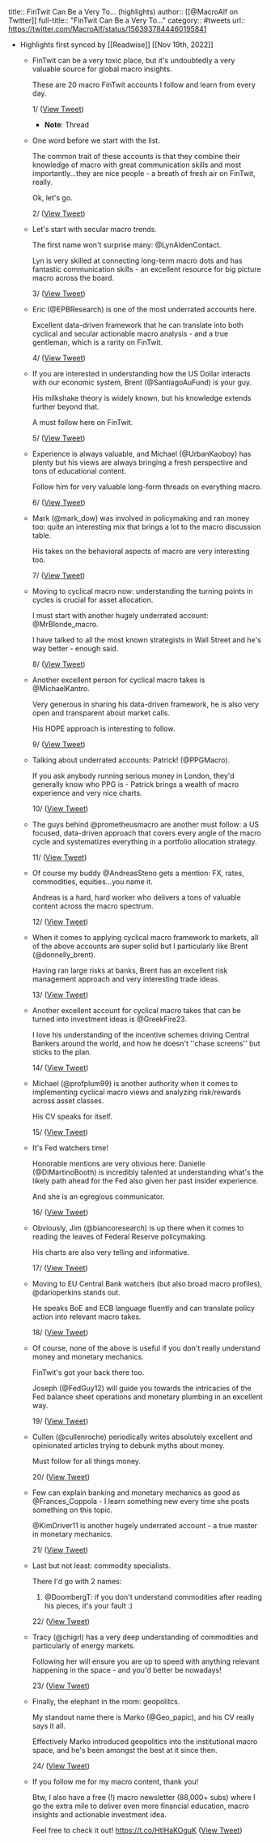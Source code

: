 title:: FinTwit Can Be a Very To... (highlights)
author:: [[@MacroAlf on Twitter]]
full-title:: "FinTwit Can Be a Very To..."
category:: #tweets
url:: https://twitter.com/MacroAlf/status/1563937844460195841

- Highlights first synced by [[Readwise]] [[Nov 19th, 2022]]
	- FinTwit can be a very toxic place, but it's undoubtedly a very valuable source for global macro insights.
	  
	  These are 20 macro FinTwit accounts I follow and learn from every day.
	  
	  1/ ([View Tweet](https://twitter.com/MacroAlf/status/1563937844460195841))
		- **Note**: Thread
	- One word before we start with the list.
	  
	  The common trait of these accounts is that they combine their knowledge of macro with great communication skills and most importantly...they are nice people - a breath of fresh air on FinTwit, really.
	  
	  Ok, let's go.
	  
	  2/ ([View Tweet](https://twitter.com/MacroAlf/status/1563937846024699905))
	- Let's start with secular macro trends.
	  
	  The first name won't surprise many: @LynAldenContact.
	  
	  Lyn is very skilled at connecting long-term macro dots and has fantastic communication skills - an excellent resource for big picture macro across the board.
	  
	  3/ ([View Tweet](https://twitter.com/MacroAlf/status/1563937847660494849))
	- Eric (@EPBResearch) is one of the most underrated accounts here.
	  
	  Excellent data-driven framework that he can translate into both cyclical and secular actionable macro analysis - and a true gentleman, which is a rarity on FinTwit.
	  
	  4/ ([View Tweet](https://twitter.com/MacroAlf/status/1563937849283690498))
	- If you are interested in understanding how the US Dollar interacts with our economic system, Brent (@SantiagoAuFund) is your guy.
	  
	  His milkshake theory is widely known, but his knowledge extends further beyond that.
	  
	  A must follow here on FinTwit.
	  
	  5/ ([View Tweet](https://twitter.com/MacroAlf/status/1563937850894258176))
	- Experience is always valuable, and Michael (@UrbanKaoboy) has plenty but his views are always bringing a fresh perspective and tons of educational content.
	  
	  Follow him for very valuable long-form threads on everything macro.
	  
	  6/ ([View Tweet](https://twitter.com/MacroAlf/status/1563937852483948546))
	- Mark (@mark_dow) was involved in policymaking and ran money too: quite an interesting mix that brings a lot to the macro discussion table.
	  
	  His takes on the behavioral aspects of macro are very interesting too.
	  
	  7/ ([View Tweet](https://twitter.com/MacroAlf/status/1563937854136504320))
	- Moving to cyclical macro now: understanding the turning points in cycles is crucial for asset allocation.
	  
	  I must start with another hugely underrated account: @MrBlonde_macro.
	  
	  I have talked to all the most known strategists in Wall Street and he's way better - enough said.
	  
	  8/ ([View Tweet](https://twitter.com/MacroAlf/status/1563937855717756928))
	- Another excellent person for cyclical macro takes is @MichaelKantro.
	  
	  Very generous in sharing his data-driven framework, he is also very open and transparent about market calls.
	  
	  His HOPE approach is interesting to follow.
	  
	  9/ ([View Tweet](https://twitter.com/MacroAlf/status/1563937857332469763))
	- Talking about underrated accounts: Patrick! (@PPGMacro).
	  
	  If you ask anybody running serious money in London, they'd generally know who PPG is  - Patrick brings a wealth of macro experience and very nice charts.
	  
	  10/ ([View Tweet](https://twitter.com/MacroAlf/status/1563937858947358721))
	- The guys behind @prometheusmacro are another must follow: a US focused, data-driven approach that covers every angle of the macro cycle and systematizes everything in a portfolio allocation strategy.
	  
	  11/ ([View Tweet](https://twitter.com/MacroAlf/status/1563937860549500928))
	- Of course my buddy @AndreasSteno gets a mention: FX, rates, commodities, equities...you name it.
	  
	  Andreas is a hard, hard worker who delivers a tons of valuable content across the macro spectrum.
	  
	  12/ ([View Tweet](https://twitter.com/MacroAlf/status/1563937862139187202))
	- When it comes to applying cyclical macro framework to markets, all of the above accounts are super solid but I particularly like Brent (@donnelly_brent).
	  
	  Having ran large risks at banks, Brent has an excellent risk management approach and very interesting trade ideas.
	  
	  13/ ([View Tweet](https://twitter.com/MacroAlf/status/1563937863695302658))
	- Another excellent account for cyclical macro takes that can be turned into investment ideas is @GreekFire23.
	  
	  I love his understanding of the incentive schemes driving Central Bankers around the world, and how he doesn't ''chase screens'' but sticks to the plan.
	  
	  14/ ([View Tweet](https://twitter.com/MacroAlf/status/1563937865310113792))
	- Michael (@profplum99) is another authority when it comes to implementing cyclical macro views and analyzing risk/rewards across asset classes.
	  
	  His CV speaks for itself.
	  
	  15/ ([View Tweet](https://twitter.com/MacroAlf/status/1563937866924826630))
	- It's Fed watchers time!
	  
	  Honorable mentions are very obvious here: Danielle (@DiMartinoBooth) is incredibly talented at understanding what's the likely path ahead for the Fed also given her past insider experience.
	  
	  And she is an egregious communicator.
	  
	  16/ ([View Tweet](https://twitter.com/MacroAlf/status/1563937868510281731))
	- Obviously, Jim (@biancoresearch) is up there when it comes to reading the leaves of Federal Reserve policymaking.
	  
	  His charts are also very telling and informative.
	  
	  17/ ([View Tweet](https://twitter.com/MacroAlf/status/1563937870087393280))
	- Moving to EU Central Bank watchers (but also broad macro profiles), @darioperkins stands out.
	  
	  He speaks BoE and ECB language fluently and can translate policy action into relevant macro takes.
	  
	  18/ ([View Tweet](https://twitter.com/MacroAlf/status/1563937871626657799))
	- Of course, none of the above is useful if you don't really understand money and monetary mechanics.
	  
	  FinTwit's got your back there too.
	  
	  Joseph (@FedGuy12) will guide you towards the intricacies of the Fed balance sheet operations and monetary plumbing in an excellent way.
	  
	  19/ ([View Tweet](https://twitter.com/MacroAlf/status/1563937873266704386))
	- Cullen (@cullenroche) periodically writes absolutely excellent and opinionated articles trying to debunk myths about money.
	  
	  Must follow for all things money.
	  
	  20/ ([View Tweet](https://twitter.com/MacroAlf/status/1563937874835382272))
	- Few can explain banking and monetary mechanics as good as @Frances_Coppola - I learn something new every time she posts something on this topic.
	  
	  @KimDriver11 is another hugely underrated account - a true master in monetary mechanics.
	  
	  21/ ([View Tweet](https://twitter.com/MacroAlf/status/1563937876370489346))
	- Last but not least: commodity specialists.
	  
	  There I'd go with 2 names:
	  
	  1) @DoombergT: if you don't understand commodities after reading his pieces, it's your fault :)
	  
	  22/ ([View Tweet](https://twitter.com/MacroAlf/status/1563937877939085314))
	- Tracy (@chigrl) has a very deep understanding of commodities and particularly of energy markets.
	  
	  Following her will ensure you are up to speed with anything relevant happening in the space - and you'd better be nowadays!
	  
	  23/ ([View Tweet](https://twitter.com/MacroAlf/status/1563937879562375168))
	- Finally, the elephant in the room: geopolitcs.
	  
	  My standout name there is Marko (@Geo_papic), and his CV really says it all.
	  
	  Effectively Marko introduced geopolitics into the institutional macro space, and he's been amongst the best at it since then.
	  
	  24/ ([View Tweet](https://twitter.com/MacroAlf/status/1563937881114148864))
	- If you follow me for my macro content, thank you!
	  
	  Btw, I also have a free (!) macro newsletter (88,000+ subs) where I go the extra mile to deliver even more financial education, macro insights and actionable investment idea.
	  
	  Feel free to check it out!
	  https://t.co/HtlHaKOguK ([View Tweet](https://twitter.com/MacroAlf/status/1563937882674528260))